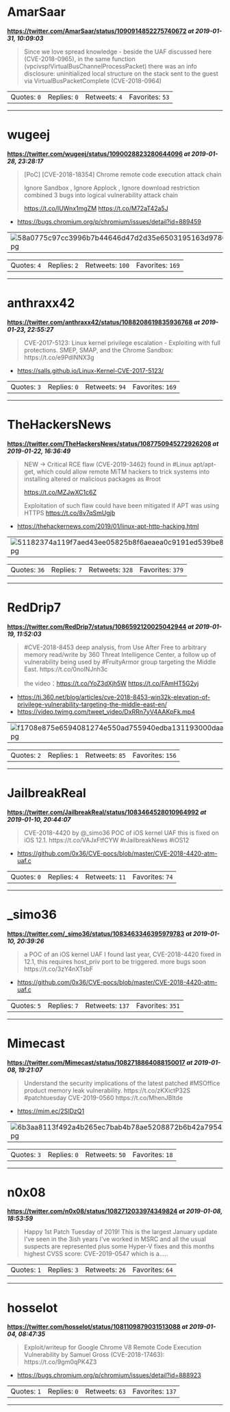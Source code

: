 # AmarSaar
**https://twitter.com/AmarSaar/status/1090914852275740672 _at 2019-01-31, 10:09:03_**
<blockquote>
Since we love spread knowledge - beside the UAF discussed here (CVE-2018-0965), in the same function (vpcivsp!VirtualBusChannelProcessPacket) there was an info disclosure: uninitialized local structure on the stack sent to the guest via VirtualBusPacketComplete (CVE-2018-0964)
</blockquote>

<table><tr>
<td>Quotes: <code>0</code></td>
<td>Replies: <code>0</code></td>
<td>Retweets: <code>4</code></td>
<td>Favorites: <code>53</code></td>
</tr></table>

---

# wugeej
**https://twitter.com/wugeej/status/1090028823280644096 _at 2019-01-28, 23:28:17_**
<blockquote>
[PoC] [CVE-2018-18354] Chrome remote code execution attack chain

Ignore Sandbox , Ignore Applock , Ignore download restriction 
combined 3 bugs into logical vulnerability attack chain

https://t.co/IUWnx1mgZM https://t.co/M72aT42a5J
</blockquote>

* https://bugs.chromium.org/p/chromium/issues/detail?id=889459

<table><tr>
<td><img src="pictures/58a0775c97cc3996b7b44646d47d2d35e6503195163d97866849059180292c04.jpg" alt="58a0775c97cc3996b7b44646d47d2d35e6503195163d97866849059180292c04.jpg"></td>
</table></tr>
<table><tr>
<td>Quotes: <code>4</code></td>
<td>Replies: <code>2</code></td>
<td>Retweets: <code>100</code></td>
<td>Favorites: <code>169</code></td>
</tr></table>

---

# anthraxx42
**https://twitter.com/anthraxx42/status/1088208619835936768 _at 2019-01-23, 22:55:27_**
<blockquote>
CVE-2017-5123: Linux kernel privilege escalation -  Exploiting with full protections. SMEP, SMAP, and the Chrome Sandbox:
https://t.co/e9PdINNX3g
</blockquote>

* https://salls.github.io/Linux-Kernel-CVE-2017-5123/

<table><tr>
<td>Quotes: <code>3</code></td>
<td>Replies: <code>0</code></td>
<td>Retweets: <code>94</code></td>
<td>Favorites: <code>169</code></td>
</tr></table>

---

# TheHackersNews
**https://twitter.com/TheHackersNews/status/1087750945272926208 _at 2019-01-22, 16:36:49_**
<blockquote>
NEW → Critical RCE flaw (CVE-2019-3462) found in #Linux apt/apt-get, which could allow remote MiTM hackers to trick systems into installing altered or malicious packages as #root

https://t.co/MZJwXC1c6Z

Exploitation of such flaw could have been mitigated if APT was using HTTPS https://t.co/8v7qSmUgjb
</blockquote>

* https://thehackernews.com/2019/01/linux-apt-http-hacking.html

<table><tr>
<td><img src="pictures/51182374a119f7aed43ee05825b8f6aeaea0c9191ed539be8b390a8086ab0399.jpg" alt="51182374a119f7aed43ee05825b8f6aeaea0c9191ed539be8b390a8086ab0399.jpg"></td>
</table></tr>
<table><tr>
<td>Quotes: <code>36</code></td>
<td>Replies: <code>7</code></td>
<td>Retweets: <code>328</code></td>
<td>Favorites: <code>379</code></td>
</tr></table>

---

# RedDrip7
**https://twitter.com/RedDrip7/status/1086592120025042944 _at 2019-01-19, 11:52:03_**
<blockquote>
#CVE-2018-8453 deep analysis, from Use After Free to arbitrary memory read/write by 360 Threat Intelligence Center, a follow up of vulnerability being used by #FruityArmor group targeting the Middle East.
https://t.co/0noINJnh3c

the video：https://t.co/YoZ3dXjh5W https://t.co/FAmHT5G2yj
</blockquote>

* https://ti.360.net/blog/articles/cve-2018-8453-win32k-elevation-of-privilege-vulnerability-targeting-the-middle-east-en/
* https://video.twimg.com/tweet_video/DxRRn7yV4AAKpFk.mp4

<table><tr>
<td><img src="pictures/f1708e875e6594081274e550ad755940edba131193000daa9556ee337dd15404.jpg" alt="f1708e875e6594081274e550ad755940edba131193000daa9556ee337dd15404.jpg"></td>
</table></tr>
<table><tr>
<td>Quotes: <code>2</code></td>
<td>Replies: <code>1</code></td>
<td>Retweets: <code>85</code></td>
<td>Favorites: <code>156</code></td>
</tr></table>

---

# JailbreakReal
**https://twitter.com/JailbreakReal/status/1083464528010964992 _at 2019-01-10, 20:44:07_**
<blockquote>
CVE-2018-4420 by @_simo36
POC of iOS kernel UAF
this is fixed on iOS 12.1.
https://t.co/VAJxFtfCYW
#rJailbreakNews #iOS12
</blockquote>

* https://github.com/0x36/CVE-pocs/blob/master/CVE-2018-4420-atm-uaf.c

<table><tr>
<td>Quotes: <code>0</code></td>
<td>Replies: <code>4</code></td>
<td>Retweets: <code>11</code></td>
<td>Favorites: <code>74</code></td>
</tr></table>

---

# _simo36
**https://twitter.com/_simo36/status/1083463346395979783 _at 2019-01-10, 20:39:26_**
<blockquote>
a POC of an iOS kernel UAF  I found last year, CVE-2018-4420 fixed in 12.1, this requires host_priv port to be triggered. more bugs soon 
https://t.co/3zY4nXTsbF
</blockquote>

* https://github.com/0x36/CVE-pocs/blob/master/CVE-2018-4420-atm-uaf.c

<table><tr>
<td>Quotes: <code>5</code></td>
<td>Replies: <code>7</code></td>
<td>Retweets: <code>137</code></td>
<td>Favorites: <code>351</code></td>
</tr></table>

---

# Mimecast
**https://twitter.com/Mimecast/status/1082718864088150017 _at 2019-01-08, 19:21:07_**
<blockquote>
Understand the security implications of the latest patched #MSOffice product memory leak vulnerability. https://t.co/zKXictP32S   #patchtuesday CVE-2019-0560 https://t.co/MhenJBltde
</blockquote>

* https://mim.ec/2SIDzQ1

<table><tr>
<td><img src="pictures/6b3aa8113f492a4b265ec7bab4b78ae5208872b6b42a79542dfa8706d4f6b759.jpg" alt="6b3aa8113f492a4b265ec7bab4b78ae5208872b6b42a79542dfa8706d4f6b759.jpg"></td>
</table></tr>
<table><tr>
<td>Quotes: <code>3</code></td>
<td>Replies: <code>0</code></td>
<td>Retweets: <code>50</code></td>
<td>Favorites: <code>18</code></td>
</tr></table>

---

# n0x08
**https://twitter.com/n0x08/status/1082712033974349824 _at 2019-01-08, 18:53:59_**
<blockquote>
Happy 1st Patch Tuesday of 2019! This is the largest January update I've seen in the 3ish years I've worked in MSRC and all the usual suspects are represented plus some Hyper-V fixes and this months highest CVSS score: CVE-2019-0547 which is a.....
</blockquote>

<table><tr>
<td>Quotes: <code>1</code></td>
<td>Replies: <code>3</code></td>
<td>Retweets: <code>26</code></td>
<td>Favorites: <code>64</code></td>
</tr></table>

---

# hosselot
**https://twitter.com/hosselot/status/1081109879031513088 _at 2019-01-04, 08:47:35_**
<blockquote>
Exploit/writeup for Google Chrome V8 Remote Code Execution Vulnerability by Samuel Gross (CVE-2018-17463):
https://t.co/9gm0qPK4Z3
</blockquote>

* https://bugs.chromium.org/p/chromium/issues/detail?id=888923

<table><tr>
<td>Quotes: <code>1</code></td>
<td>Replies: <code>0</code></td>
<td>Retweets: <code>63</code></td>
<td>Favorites: <code>137</code></td>
</tr></table>

---

